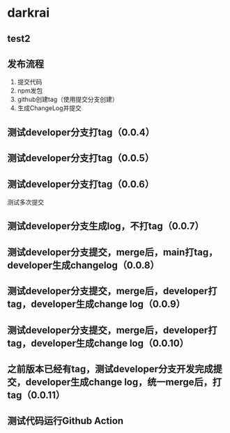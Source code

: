 # darkrai

## test2

## 发布流程

1. 提交代码
2. npm发包
3. github创建tag（使用提交分支创建）
4. 生成ChangeLog并提交

## 测试developer分支打tag（0.0.4）

## 测试developer分支打tag（0.0.5）

## 测试developer分支打tag（0.0.6）
  测试多次提交

## 测试developer分支生成log，不打tag（0.0.7）

## 测试developer分支提交，merge后，main打tag，developer生成changelog（0.0.8）

## 测试developer分支提交，merge后，developer打tag，developer生成change log（0.0.9）

## 测试developer分支提交，merge后，developer打tag，developer生成change log（0.0.10）

## 之前版本已经有tag，测试developer分支开发完成提交，developer生成change log，统一merge后，打tag（0.0.11）

## 测试代码运行Github Action
